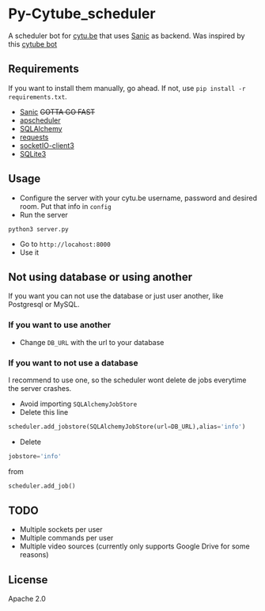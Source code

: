 # Py-Cytube_scheduler
A scheduler bot for [cytu.be](https://cytu.be) that uses [Sanic](https://github.com/channelcat/sanic) as backend. Was inspired by this [cytube bot](https://github.com/nuclearace/CytubeBot)

## Requirements
If you want to install them manually, go ahead. If not, use `pip install -r requirements.txt`.
- [Sanic](https://github.com/channelcat/sanic) ~~GOTTA GO FAST~~
- [apscheduler](https://pypi.python.org/pypi/APScheduler)
- [SQLAlchemy](https://www.sqlalchemy.org/)
- [requests](http://docs.python-requests.org/en/master/)
- [socketIO-client3](https://pypi.python.org/pypi/socketIO-client3)
- [SQLite3](https://www.sqlite.org/)

## Usage
- Configure the server with your cytu.be username, password and desired room. Put that info in `config`
- Run the server
```
python3 server.py
```
- Go to `http://locahost:8000`
- Use it

## Not using database or using another
If you want you can not use the database or just user another, like Postgresql or MySQL.
### If you want to use another
- Change `DB_URL` with the url to your database
### If you want to not use a database
I recommend to use one, so the scheduler wont delete de jobs everytime the server crashes.
- Avoid importing `SQLAlchemyJobStore`
- Delete this line
```python
scheduler.add_jobstore(SQLAlchemyJobStore(url=DB_URL),alias='info')
```
- Delete 
```python
jobstore='info' 
```
from
```python
scheduler.add_job() 
```

## TODO
- Multiple sockets per user
- Multiple commands per user
- Multiple video sources (currently only supports Google Drive for some reasons)

## License
Apache 2.0
